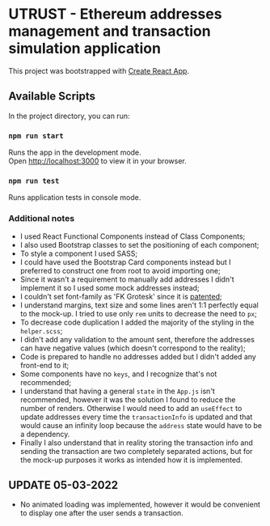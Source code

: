 # UTRUST - Ethereum addresses management and transaction simulation application

This project was bootstrapped with [Create React App](https://github.com/facebook/create-react-app).

## Available Scripts

In the project directory, you can run:

### `npm run start`

Runs the app in the development mode.\
Open [http://localhost:3000](http://localhost:3000) to view it in your browser.

### `npm run test`

Runs application tests in console mode.

### Additional notes

- I used React Functional Components instead of Class Components;
- I also used Bootstrap classes to set the positioning of each component;
- To style a component I used SASS;
- I could have used the Bootstrap Card components instead but I preferred to construct one from root to avoid importing one;
- Since it wasn't a requirement to manually add addresses I didn't implement it so I used some mock addresses instead;
- I couldn't set font-family as 'FK Grotesk' since it is [patented](https://fonts.floriankarsten.com/fk-grotesk);
- I understand margins, text size and some lines aren't 1:1 perfectly equal to the mock-up. I tried to use only `rem` units to decrease the need to `px`;
- To decrease code duplication I added the majority of the styling in the `helper.scss`;
- I didn't add any validation to the amount sent, therefore the addresses can have negative values (which doesn't correspond to the reality);
- Code is prepared to handle no addresses added but I didn't added any front-end to it;
- Some components have no `keys`, and I recognize that's not recommended;
- I understand that having a general `state` in the `App.js` isn't recommended, however it was the solution I found to reduce the number of renders. Otherwise I would need to add an `useEffect` to update addresses every time the `transactionInfo` is updated and that would cause an infinity loop because the `address` state would have to be a dependency.
- Finally I also understand that in reality storing the transaction info and sending the transaction are two completely separated actions, but for the mock-up purposes it works as intended how it is implemented.

## UPDATE 05-03-2022

- No animated loading was implemented, however it would be convenient to display one after the user sends a transaction.
